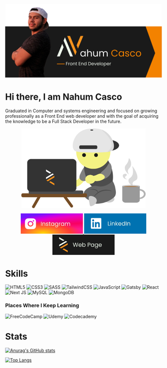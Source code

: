 ![naoh boy](https://github.com/NahumCRep/ReadmeAssets/blob/main/Group%205.png) 

# Hi there, I am Nahum Casco

<p align="left">
  Graduated in Computer and systems engineering and focused on growing professionally as a Front End web developer and with the goal of acquiring the knowledge to be a   Full Stack Developer in the future.
</p>

<p align="center">
  <img width="400" src="https://github.com/NahumCRep/ReadmeAssets/blob/main/boypc.png" alt="naoh boy">
</p>

<p align="center">
  <a href="https://www.instagram.com/nahumcasco/"> 
    <img width="200" src="https://github.com/NahumCRep/ReadmeAssets/blob/main/instagram%20btn.png" alt="instagram btn">
  </a>
  <a href="https://www.linkedin.com/in/nahum-casco/"> 
    <img width="200" src="https://github.com/NahumCRep/ReadmeAssets/blob/main/linkedin%20btn.png" alt="linkedin btn">
  </a>
  <a href="https://nahumcasco.netlify.app/"> 
    <img width="200" src="https://github.com/NahumCRep/ReadmeAssets/blob/main/webpage%20btn.png" alt="webpage btn">
  </a>
</p>

# Skills 
![HTML5](https://img.shields.io/badge/html5-%23E34F26.svg?style=for-the-badge&logo=html5&logoColor=white)
![CSS3](https://img.shields.io/badge/css3-%231572B6.svg?style=for-the-badge&logo=css3&logoColor=white)
![SASS](https://img.shields.io/badge/SASS-hotpink.svg?style=for-the-badge&logo=SASS&logoColor=white)
![TailwindCSS](https://img.shields.io/badge/tailwindcss-%2338B2AC.svg?style=for-the-badge&logo=tailwind-css&logoColor=white)
![JavaScript](https://img.shields.io/badge/javascript-%23323330.svg?style=for-the-badge&logo=javascript&logoColor=%23F7DF1E)
![Gatsby](https://img.shields.io/badge/Gatsby-%23663399.svg?style=for-the-badge&logo=gatsby&logoColor=white)
![React](https://img.shields.io/badge/react-%2320232a.svg?style=for-the-badge&logo=react&logoColor=%2361DAFB)
![Next JS](https://img.shields.io/badge/Next-black?style=for-the-badge&logo=next.js&logoColor=white)
![MySQL](https://img.shields.io/badge/mysql-%2300f.svg?style=for-the-badge&logo=mysql&logoColor=white)
![MongoDB](https://img.shields.io/badge/MongoDB-%234ea94b.svg?style=for-the-badge&logo=mongodb&logoColor=white)

### Places Where I Keep Learning
![FreeCodeCamp](https://img.shields.io/badge/Freecodecamp-%23123.svg?&style=for-the-badge&logo=freecodecamp&logoColor=green)
![Udemy](https://img.shields.io/badge/Udemy-A435F0?style=for-the-badge&logo=Udemy&logoColor=white)
![Codecademy](https://img.shields.io/badge/Codecademy-FFF0E5?style=for-the-badge&logo=codecademy&logoColor=1F243A)

# Stats
[![Anurag's GitHub stats](https://github-readme-stats.vercel.app/api?username=nahumcrep&show_icons=true&theme=gruvbox)](https://github.com/nahumcrep/github-readme-stats)

[![Top Langs](https://github-readme-stats.vercel.app/api/top-langs/?username=nahumcrep&layout=compact&theme=gruvbox)](https://github.com/nahumcrep)
